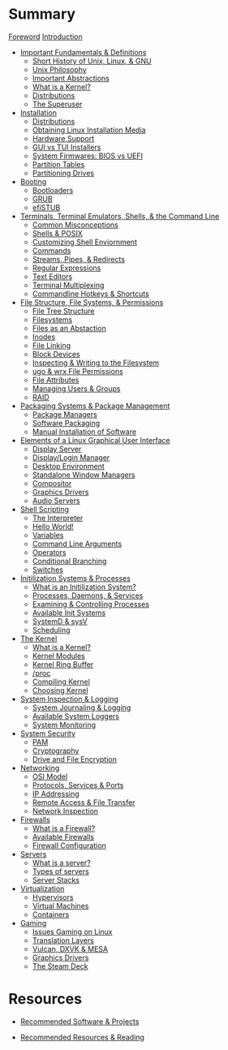# Summary

[Foreword]()
[Introduction](./introduction.md) 
- [Important Fundamentals & Definitions](./important_fundamentals/README.md)
	- [Short History of Unix, Linux, & GNU]()
	- [Unix Philosophy]()
	- [Important Abstractions](./important_fundamentals/abstractions.md)
	- [What is a Kernel?](./important_fundamentals/kernels.md)
	- [Distributions](./important_fundamentals/distros.md)
	- [The Superuser]()
- [Installation](./install/README.md)
	- [Distributions]()
	- [Obtaining Linux Installation Media](./install/media.md)
	- [Hardware Support]()
	- [GUI vs TUI Installers]()
	- [System Firmwares: BIOS vs UEFI](./install/firm.md)
	- [Partition Tables](./install/part.md)
	- [Partitioning Drives]()
- [Booting](./boot/README.md)
	- [Bootloaders]()
	- [GRUB]()
	- [efiSTUB]()
- [Terminals, Terminal Emulators, Shells, & the Command Line](./term/README.md)
	- [Common Misconceptions]()
	- [Shells & POSIX]()
	- [Customizing Shell Enviornment]()
	- [Commands]()
	- [Streams, Pipes, & Redirects]()
	- [Regular Expressions]()
	- [Text Editors]()
	- [Terminal Multiplexing]()
	- [Commandline Hotkeys & Shortcuts]()
- [File Structure, File Systems, & Permissions](./file/README.md)
	- [File Tree Structure]()
	- [Filesystems]()
	- [Files as an Abstaction]()
	- [Inodes]()
	- [File Linking]()
	- [Block Devices]()
	- [Inspecting & Writing to the Filesystem]()
	- [ugo & wrx File Permissions]()
	- [File Attributes]()
	- [Managing Users & Groups]()
	- [RAID]()
- [Packaging Systems & Package Management](./pack/README.md)
	- [Package Managers]()
	- [Software Packaging]()
	- [Manual Installation of Software]()
- [Elements of a Linux Graphical User Interface](./ele/README.md)
	- [Display Server]()
	- [Display/Login Manager]()
	- [Desktop Environment]()
	- [Standalone Window Managers]()
	- [Compositor]()
	- [Graphics Drivers]()
	- [Audio Servers]()
- [Shell Scripting](./sh/README.md)
	- [The Interpreter]()
	- [Hello World!]()
	- [Variables]()
	- [Command Line Arguments]()
	- [Operators]()
	- [Conditional Branching]()
	- [Switches]()
- [Initilization Systems & Processes](./init/README.md)
	- [What is an Initilization System?]()
	- [Processes, Daemons, & Services]()
	- [Examining & Controlling Processes]()
	- [Available Init Systems]()
	- [SystemD & sysV]()
	- [Scheduling]()
- [The Kernel](./kernel/README.md)
	- [What is a Kernel?]()
	- [Kernel Modules]()
	- [Kernel Ring Buffer]()
	- [/proc]()
	- [Compiling Kernel]()
	- [Choosing Kernel]()
- [System Inspection & Logging](./sys/README.md)
	- [System Journaling & Logging]()
	- [Available System Loggers]()
	- [System Monitoring]()
- [System Security](./sec/README.md)
	- [PAM]()
	- [Cryptography]()
	- [Drive and File Encryption]()
- [Networking](./net/README.md)
	- [OSI Model]()
	- [Protocols, Services & Ports]()
	- [IP Addressing]()
	- [Remote Access & File Transfer]()
	- [Network Inspection]()
- [Firewalls](./fire/README.md)
	- [What is a Firewall?]()
	- [Available Firewalls]()
	- [Firewall Configuration]()
- [Servers](./serv/README.md)
	- [What is a server?]()
	- [Types of servers]()
	- [Server Stacks]()
- [Virtualization](./virt/README.md)
	- [Hypervisors]()
	- [Virtual Machines]()
	- [Containers]()
- [Gaming](./game/README.md)
	- [Issues Gaming on Linux]()
	- [Translation Layers]()
	- [Vulcan, DXVK & MESA]()
	- [Graphics Drivers]()
	- [The Steam Deck]()

# Resources

- [Recommended Software & Projects]()

- [Recommended Resources & Reading]()
